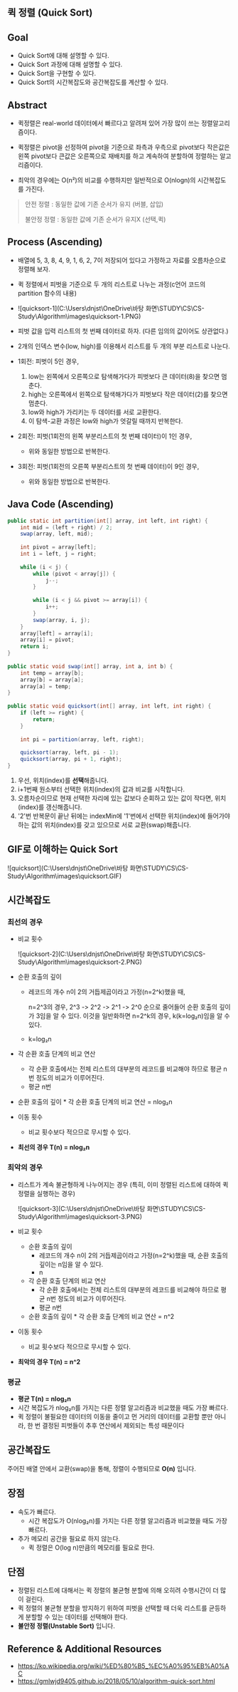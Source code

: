 ## 퀵 정렬 (Quick Sort)

## Goal

- Quick Sort에 대해 설명할 수 있다.
- Quick Sort 과정에 대해 설명할 수 있다.
- Quick Sort을 구현할 수 있다.
- Quick Sort의 시간복잡도와 공간복잡도를 계산할 수 있다.



## Abstract

- 퀵정렬은 real-world 데이터에서 빠르다고 알려져 있어 가장 많이 쓰는 정렬알고리즘이다.

- 퀵정렬은 pivot을 선정하여 pivot을 기준으로 좌측과 우측으로 pivot보다 작은값은 왼쪽 pivot보다 큰값은 오른쪽으로 재배치를 하고 계속하여 분할하여 정렬하는 알고리즘이다.
- 최악의 경우에는 O(n²)의 비교를 수행하지만 일반적으로 O(nlogn)의 시간복잡도를 가진다.

> 안전 정렬 : 동일한 값에 기존 순서가 유지 (버블, 삽입)
>
> 불안정 정렬 : 동일한 값에 기존 순서가 유지X (선택,퀵)



## Process (Ascending)

- 배열에 5, 3, 8, 4, 9, 1, 6, 2, 7이 저장되어 있다고 가정하고 자료를 오름차순으로 정렬해 보자.

- 퀵 정렬에서 피벗을 기준으로 두 개의 리스트로 나누는 과정(c언어 코드의 partition 함수의 내용)
- ![quicksort-1](C:\Users\dnjst\OneDrive\바탕 화면\STUDY\CS\CS-Study\Algorithm\images\quicksort-1.PNG)

- 피벗 값을 입력 리스트의 첫 번째 데이터로 하자. (다른 임의의 값이어도 상관없다.)

- 2개의 인덱스 변수(low, high)를 이용해서 리스트를 두 개의 부분 리스트로 나눈다.

- 1회전: 피벗이 5인 경우,
  1. low는 왼쪽에서 오른쪽으로 탐색해가다가 피벗보다 큰 데이터(8)을 찾으면 멈춘다.
  2. high는 오른쪽에서 왼쪽으로 탐색해가다가 피벗보다 작은 데이터(2)를 찾으면 멈춘다.
  3. low와 high가 가리키는 두 데이터를 서로 교환한다.
  4. 이 탐색-교환 과정은 low와 high가 엇갈릴 때까지 반복한다.

- 2회전: 피벗(1회전의 왼쪽 부분리스트의 첫 번째 데이터)이 1인 경우,
  - 위와 동일한 방법으로 반복한다.

- 3회전: 피벗(1회전의 오른쪽 부분리스트의 첫 번째 데이터)이 9인 경우,
  - 위와 동일한 방법으로 반복한다.



## Java Code (Ascending)

```java
public static int partition(int[] array, int left, int right) {
    int mid = (left + right) / 2;
    swap(array, left, mid);
 
    int pivot = array[left];
    int i = left, j = right;
 
    while (i < j) {
        while (pivot < array[j]) {
            j--;
        }
 
        while (i < j && pivot >= array[i]) {
            i++;
        }
        swap(array, i, j);
    }
    array[left] = array[i];
    array[i] = pivot;
    return i;
}
 
public static void swap(int[] array, int a, int b) {
    int temp = array[b];
    array[b] = array[a];
    array[a] = temp;
}
 
public static void quicksort(int[] array, int left, int right) {
    if (left >= right) {
        return;
    }
 
    int pi = partition(array, left, right);
 
    quicksort(array, left, pi - 1);
    quicksort(array, pi + 1, right);
}

```

1. 우선, 위치(index)를 **선택**해줍니다.
2. i+1번째 원소부터 선택한 위치(index)의 값과 비교를 시작합니다.
3. 오름차순이므로 현재 선택한 자리에 있는 값보다 순회하고 있는 값이 작다면, 위치(index)를 갱신해줍니다.
4. '2'번 반복문이 끝난 뒤에는 indexMin에 '1'번에서 선택한 위치(index)에 들어가야하는 값의 위치(index)를 갖고 있으므로 서로 교환(swap)해줍니다.



## GIF로 이해하는 Quick Sort

![quicksort](C:\Users\dnjst\OneDrive\바탕 화면\STUDY\CS\CS-Study\Algorithm\images\quicksort.GIF)



## 시간복잡도

### 최선의 경우

- 비교 횟수

  ![quicksort-2](C:\Users\dnjst\OneDrive\바탕 화면\STUDY\CS\CS-Study\Algorithm\images\quicksort-2.PNG)

- 순환 호출의 깊이

  - 레코드의 개수 n이 2의 거듭제곱이라고 가정(n=2^k)했을 때, 

    n=2^3의 경우, 2^3 -> 2^2 -> 2^1 -> 2^0 순으로 줄어들어 순환 호출의 깊이가 3임을 알 수 있다. 이것을 일반화하면 n=2^k의 경우, k(k=log₂n)임을 알 수 있다.

  - k=log₂n

- 각 순환 호출 단계의 비교 연산

  - 각 순환 호출에서는 전체 리스트의 대부분의 레코드를 비교해야 하므로 평균 n번 정도의 비교가 이루어진다.
  - 평균 n번

- 순환 호출의 깊이 * 각 순환 호출 단계의 비교 연산 = nlog₂n

- 이동 횟수

  - 비교 횟수보다 적으므로 무시할 수 있다.

- **최선의 경우 T(n) = nlog₂n**

### 최악의 경우

- 리스트가 계속 불균형하게 나누어지는 경우 (특히, 이미 정렬된 리스트에 대하여 퀵 정렬을 실행하는 경우)

  ![quicksort-3](C:\Users\dnjst\OneDrive\바탕 화면\STUDY\CS\CS-Study\Algorithm\images\quicksort-3.PNG)

- 비교 횟수
  - 순환 호출의 깊이
    - 레코드의 개수 n이 2의 거듭제곱이라고 가정(n=2^k)했을 때, 순환 호출의 깊이는 n임을 알 수 있다.
    - n
  - 각 순환 호출 단계의 비교 연산
    - 각 순환 호출에서는 전체 리스트의 대부분의 레코드를 비교해야 하므로 평균 n번 정도의 비교가 이루어진다.
    - 평균 n번
  - 순환 호출의 깊이 * 각 순환 호출 단계의 비교 연산 = n^2
- 이동 횟수
  - 비교 횟수보다 적으므로 무시할 수 있다.
- **최악의 경우 T(n) = n^2**

### 평균

- **평균 T(n) = nlog₂n**
- 시간 복잡도가 nlog₂n를 가지는 다른 정렬 알고리즘과 비교했을 때도 가장 빠르다.
- 퀵 정렬이 불필요한 데이터의 이동을 줄이고 먼 거리의 데이터를 교환할 뿐만 아니라, 한 번 결정된 피벗들이 추후 연산에서 제외되는 특성 때문이다



## 공간복잡도

주어진 배열 안에서 교환(swap)을 통해, 정렬이 수행되므로 **O(n)** 입니다.



## 장점

- 속도가 빠르다.
  - 시간 복잡도가 O(nlog₂n)를 가지는 다른 정렬 알고리즘과 비교했을 때도 가장 빠르다.
- 추가 메모리 공간을 필요로 하지 않는다.
  - 퀵 정렬은 O(log n)만큼의 메모리를 필요로 한다.

## 단점

- 정렬된 리스트에 대해서는 퀵 정렬의 불균형 분할에 의해 오히려 수행시간이 더 많이 걸린다.
- 퀵 정렬의 불균형 분할을 방지하기 위하여 피벗을 선택할 때 더욱 리스트를 균등하게 분할할 수 있는 데이터를 선택해야 한다.
- **불안정 정렬(Unstable Sort)** 입니다.



## Reference & Additional Resources

- https://ko.wikipedia.org/wiki/%ED%80%B5_%EC%A0%95%EB%A0%AC
- https://gmlwjd9405.github.io/2018/05/10/algorithm-quick-sort.html

